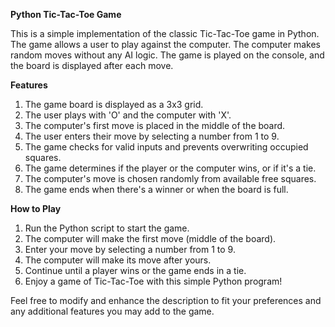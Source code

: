 **Python Tic-Tac-Toe Game**

This is a simple implementation of the classic Tic-Tac-Toe game in Python. The game allows a user to play against the computer. The computer makes random moves without any AI logic. The game is played on the console, and the board is displayed after each move.

**Features**

1. The game board is displayed as a 3x3 grid.
2. The user plays with 'O' and the computer with 'X'.
3. The computer's first move is placed in the middle of the board.
4. The user enters their move by selecting a number from 1 to 9.
5. The game checks for valid inputs and prevents overwriting occupied squares.
6. The game determines if the player or the computer wins, or if it's a tie.
7. The computer's move is chosen randomly from available free squares.
8. The game ends when there's a winner or when the board is full.

**How to Play**
1. Run the Python script to start the game.
2. The computer will make the first move (middle of the board).
3. Enter your move by selecting a number from 1 to 9.
4. The computer will make its move after yours.
5. Continue until a player wins or the game ends in a tie.
6. Enjoy a game of Tic-Tac-Toe with this simple Python program!

Feel free to modify and enhance the description to fit your preferences and any additional features you may add to the game.
